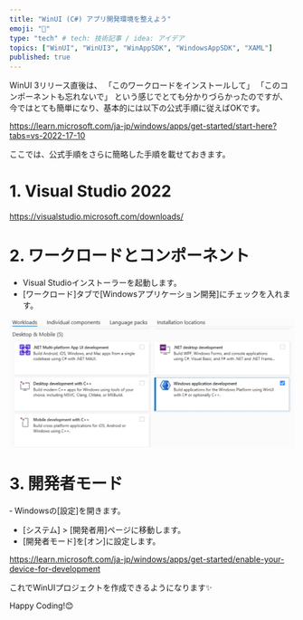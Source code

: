 ```yaml
---
title: "WinUI (C#) アプリ開発環境を整えよう"
emoji: "🔰"
type: "tech" # tech: 技術記事 / idea: アイデア
topics: ["WinUI", "WinUI3", "WinAppSDK", "WindowsAppSDK", "XAML"]
published: true
---
```


WinUI 3リリース直後は、
「このワークロードをインストールして」
「このコンポーネントも忘れないで」
という感じでとても分かりづらかったのですが、
今ではとても簡単になり、基本的には以下の公式手順に従えばOKです。

https://learn.microsoft.com/ja-jp/windows/apps/get-started/start-here?tabs=vs-2022-17-10

ここでは、公式手順をさらに簡略した手順を載せておきます。

# 1. Visual Studio 2022

https://visualstudio.microsoft.com/downloads/

# 2. ワークロードとコンポーネント

- Visual Studioインストーラーを起動します。
- [ワークロード]タブで[Windowsアプリケーション開発]にチェックを入れます。

![](/images/002/windows-application-development-workload.png)

# 3. 開発者モード

‐ Windowsの[設定]を開きます。
- [システム] > [開発者用]ページに移動します。
- [開発者モード]を[オン]に設定します。

https://learn.microsoft.com/ja-jp/windows/apps/get-started/enable-your-device-for-development


これでWinUIプロジェクトを作成できるようになります✨

Happy Coding!😊